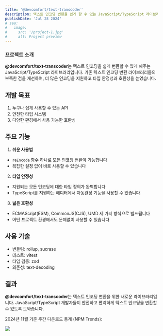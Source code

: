 ```yaml
---
title: '@devcomfort/text-transcoder'
description: 텍스트 인코딩 변환을 쉽게 할 수 있는 JavaScript/TypeScript 라이브러리입니다.
publishDate: 'Jul 28 2024'
# seo:
#   image:
#     src: '/project-1.jpg'
#     alt: Project preview
---
```


### 프로젝트 소개

**@devcomfort/text-transcoder**는 텍스트 인코딩을 쉽게 변환할 수 있게 해주는 JavaScript/TypeScript 라이브러리입니다.
기존 텍스트 인코딩 변환 라이브러리들의 부족한 점을 개선하여, 더 많은 인코딩을 지원하고 타입 안정성과 호환성을 높였습니다.

## 개발 목표

1. 누구나 쉽게 사용할 수 있는 API
2. 안전한 타입 시스템
3. 다양한 환경에서 사용 가능한 호환성

## 주요 기능

1. **쉬운 사용법**

- `reEncode` 함수 하나로 모든 인코딩 변환이 가능합니다
- 복잡한 설정 없이 바로 사용할 수 있습니다

2. **타입 안정성**

- 지원되는 모든 인코딩에 대한 타입 정의가 완벽합니다
- TypeScript를 지원하는 에디터에서 자동완성 기능을 사용할 수 있습니다

3. **넓은 호환성**

- ECMAScript(ESM), CommonJS(CJS), UMD 세 가지 방식으로 빌드됩니다
- 어떤 프로젝트 환경에서도 문제없이 사용할 수 있습니다

## 사용 기술

- 번들링: rollup, sucrase
- 테스트: vitest
- 타입 검증: zod
- 의존성: text-decoding

## 결과

**@devcomfort/text-transcoder**는 텍스트 인코딩 변환을 위한 새로운 라이브러리입니다.
JavaScript/TypeScript 개발자들이 안전하고 편리하게 텍스트 인코딩을 변환할 수 있도록 도와줍니다.

2024년 11월 기준 주간 다운로드 통계 (NPM Trends):

<img src="/devcomfort-text-transcoder-npm-trends.png" />
